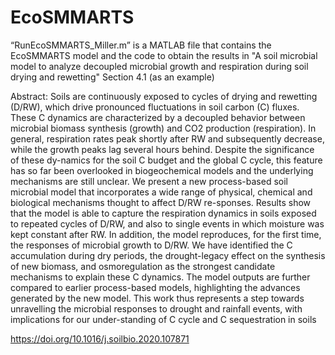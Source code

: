 # EcoSMMARTS

“RunEcoSMMARTS_Miller.m” is a MATLAB file that contains the EcoSMMARTS model and the code to obtain the results in "A soil microbial model to analyze decoupled microbial growth and respiration during soil drying and rewetting" Section 4.1 (as an example)

Abstract: Soils are continuously exposed to cycles of drying and rewetting (D/RW), which drive pronounced fluctuations in soil carbon (C) fluxes. These C dynamics are characterized by a decoupled behavior between microbial biomass synthesis (growth) and CO2 production (respiration). In general, respiration rates peak shortly after RW and subsequently decrease, while the growth peaks lag several hours behind. Despite the significance of these dy-namics for the soil C budget and the global C cycle, this feature has so far been overlooked in biogeochemical models and the underlying mechanisms are still unclear. We present a new process-based soil microbial model that incorporates a wide range of physical, chemical and biological mechanisms thought to affect D/RW re-sponses. Results show that the model is able to capture the respiration dynamics in soils exposed to repeated cycles of D/RW, and also to single events in which moisture was kept constant after RW. In addition, the model reproduces, for the first time, the responses of microbial growth to D/RW. We have identified the C accumulation during dry periods, the  drought-legacy effect on  the  synthesis of  new biomass, and osmoregulation as  the strongest candidate mechanisms to explain these C dynamics. The model outputs are further compared to earlier process-based models, highlighting the advances generated by the new model. This work thus represents a step towards unravelling the microbial responses to drought and rainfall events, with implications for our under-standing of C cycle and C sequestration in soils

https://doi.org/10.1016/j.soilbio.2020.107871
